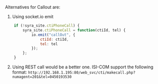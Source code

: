 Alternatives for Callout are:

1. Using socket.io emit

```js
	if (!syra_site.ctiPhoneCall) {
		syra_site.ctiPhoneCall = function(ctiId, tel) {
			io.emit("callOut", {
				ctiId: ctiId,
				tel: tel
			});
		};
	}
```

2. Using REST call would be a better one. ISI-COM support the following format:
	`http://192.168.1.195:80/web_svc/cti/makecall.php?numagent=201&tel=0450193530`